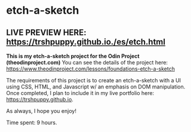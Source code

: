 # etch-a-sketch
## LIVE PREVIEW HERE: https://trshpuppy.github.io./es/etch.html
**This is my etch-a-sketch project for the Odin Project (theodinproject.com)**
You can see the details of the project here: https://www.theodinproject.com/lessons/foundations-etch-a-sketch

The requirements of this project is to create an etch-a-sketch with a UI using CSS, HTML, and Javascript w/ an emphasis on DOM manipulation. Once completed, I plan to include it in my live portfolio here: https://trshpuppy.github.io.

As always, I hope you enjoy!

Time spent: 9 hours.

